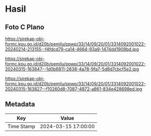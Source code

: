 # Hasil

## Foto C Plano

https://sirekap-obj-formc.kpu.go.id/d20b/pemilu/ppwp/33/14/09/20/01/3314092001022-20240214-213155--f4fdcd79-ca14-4664-93a9-1474dd1908bd.jpg

https://sirekap-obj-formc.kpu.go.id/d20b/pemilu/ppwp/33/14/09/20/01/3314092001022-20240315-163847--1d0b6811-2838-4a78-9fa7-5d8d7cbcf5e2.jpg

https://sirekap-obj-formc.kpu.go.id/d20b/pemilu/ppwp/33/14/09/20/01/3314092001022-20240315-163827--f10260d8-7087-4872-a861-834e428698ed.jpg


## Metadata

| Key        | Value               |
| ---------- | ------------------- |
| Time Stamp | 2024-03-15 17:00:00 |



